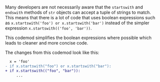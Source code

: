 Many developers are not necessarily aware that the `startswith` and `endswith` methods of `str` objects can accept a tuple of strings to match. This means that there is a lot of code that uses boolean expressions such as `x.startswith('foo') or x.startswith('bar')` instead of the simpler expression `x.startswith(('foo', 'bar'))`.

This codemod simplifies the boolean expressions where possible which leads to cleaner and more concise code.

The changes from this codemod look like this:

```diff
  x = 'foo'
- if x.startswith("foo") or x.startswith("bar"):
+ if x.startswith(("foo", "bar")):
     ...
```
